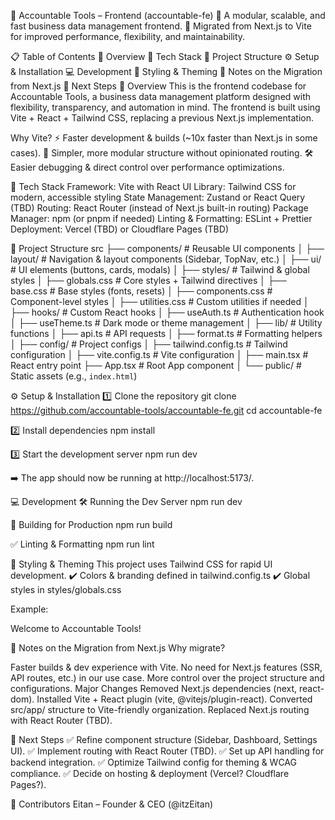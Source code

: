 📌 Accountable Tools – Frontend (accountable-fe)
🚀 A modular, scalable, and fast business data management frontend.
🔄 Migrated from Next.js to Vite for improved performance, flexibility, and maintainability.

📋 Table of Contents
🚀 Overview
🎯 Tech Stack
📁 Project Structure
⚙️ Setup & Installation
💻 Development
🎨 Styling & Theming
📜 Notes on the Migration from Next.js
📌 Next Steps
🚀 Overview
This is the frontend codebase for Accountable Tools, a business data management platform designed with flexibility, transparency, 
and automation in mind. The frontend is built using Vite + React + Tailwind CSS, replacing a previous Next.js implementation.

Why Vite?
⚡ Faster development & builds (~10x faster than Next.js in some cases).
🎯 Simpler, more modular structure without opinionated routing.
🛠️ Easier debugging & direct control over performance optimizations.

🎯 Tech Stack
Framework: Vite with React
UI Library: Tailwind CSS for modern, accessible styling
State Management: Zustand or React Query (TBD)
Routing: React Router (instead of Next.js built-in routing)
Package Manager: npm (or pnpm if needed)
Linting & Formatting: ESLint + Prettier
Deployment: Vercel (TBD) or Cloudflare Pages (TBD)

📁 Project Structure
src
├── components/              # Reusable UI components
│   ├── layout/              # Navigation & layout components (Sidebar, TopNav, etc.)
│   ├── ui/                  # UI elements (buttons, cards, modals)
│
├── styles/                  # Tailwind & global styles
│   ├── globals.css          # Core styles + Tailwind directives
│   ├── base.css             # Base styles (fonts, resets)
│   ├── components.css       # Component-level styles
│   ├── utilities.css        # Custom utilities if needed
│
├── hooks/                   # Custom React hooks
│   ├── useAuth.ts           # Authentication hook
│   ├── useTheme.ts          # Dark mode or theme management
│
├── lib/                     # Utility functions
│   ├── api.ts               # API requests
│   ├── format.ts            # Formatting helpers
│
├── config/                  # Project configs
│   ├── tailwind.config.ts   # Tailwind configuration
│   ├── vite.config.ts       # Vite configuration
│
├── main.tsx                 # React entry point
├── App.tsx                  # Root App component
│
└── public/                  # Static assets (e.g., `index.html`)


⚙️ Setup & Installation
1️⃣ Clone the repository
git clone https://github.com/accountable-tools/accountable-fe.git
cd accountable-fe

2️⃣ Install dependencies
npm install

3️⃣ Start the development server
npm run dev

➡️ The app should now be running at http://localhost:5173/.


💻 Development
🛠 Running the Dev Server
npm run dev

🚀 Building for Production
npm run build

✅ Linting & Formatting
npm run lint

🎨 Styling & Theming
This project uses Tailwind CSS for rapid UI development.
✔️ Colors & branding defined in tailwind.config.ts
✔️ Global styles in styles/globals.css

Example:
<div className="bg-accountableRed text-white p-4 rounded-lg shadow-lg">
  Welcome to Accountable Tools!
</div>


📜 Notes on the Migration from Next.js
Why migrate?

Faster builds & dev experience with Vite.
No need for Next.js features (SSR, API routes, etc.) in our use case.
More control over the project structure and configurations.
Major Changes
Removed Next.js dependencies (next, react-dom).
Installed Vite + React plugin (vite, @vitejs/plugin-react).
Converted src/app/ structure to Vite-friendly organization.
Replaced Next.js routing with React Router (TBD).

📌 Next Steps
✅ Refine component structure (Sidebar, Dashboard, Settings UI).
✅ Implement routing with React Router (TBD).
✅ Set up API handling for backend integration.
✅ Optimize Tailwind config for theming & WCAG compliance.
✅ Decide on hosting & deployment (Vercel? Cloudflare Pages?).

🚀 Contributors
Eitan  – Founder & CEO (@itzEitan)

